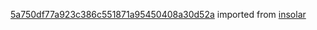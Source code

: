 [5a750df77a923c386c551871a95450408a30d52a](https://github.com/insolar/insolar/commit/5a750df77a923c386c551871a95450408a30d52a) imported from [insolar](https://github.com/insolar/insolar)
